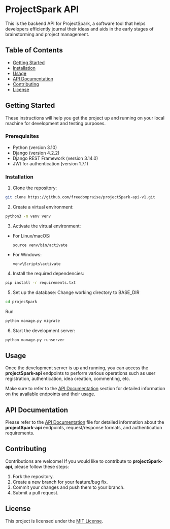 # ProjectSpark API

This is the backend API for ProjectSpark, a software tool that helps developers efficiently journal their ideas and aids in the early stages of brainstorming and project management.

## Table of Contents
- [Getting Started](#getting-started)
- [Installation](#installation)
- [Usage](#usage)
- [API Documentation](#api-documentation)
- [Contributing](#contributing)
- [License](#license)

## Getting Started

These instructions will help you get the project up and running on your local machine for development and testing purposes.

### Prerequisites

- Python (version 3.10)
- Django (version 4.2.2)
- Django REST Framework (version 3.14.0)
- JWt for authentication (version 1.7.1)

### Installation

1. Clone the repository:

```bash
git clone https://github.com/freedompraise/projectSpark-api-v1.git
```

2. Create a virtual environment:

```bash 
python3 -m venv venv
```

3. Activate the virtual environment:
- For Linux/macOS:
  ```
  source venv/bin/activate
  ```
- For Windows:
  ```
  venv\Scripts\activate
  ```

4. Install the required dependencies:
```bash 
pip install -r requirements.txt
```

5. Set up the database:
Change working directory to BASE_DIR
```sh 
cd projecSpark
```
Run
```sh 
python manage.py migrate
```

6. Start the development server:
```bash 
python manage.py runserver
```

## Usage
Once the development server is up and running, you can access the **projectSpark-api** endpoints to perform various operations such as user registration, authentication, idea creation, commenting, etc.

Make sure to refer to the [API Documentation](#api-documentation) section for detailed information on the available endpoints and their usage.

## API Documentation
Please refer to the [API Documentation](/docs/API_DOCUMENTATION.md) file for detailed information about the **projectSpark-api** endpoints, request/response formats, and authentication requirements.

## Contributing
Contributions are welcome! If you would like to contribute to **projectSpark-api**, please follow these steps:

1. Fork the repository.
2. Create a new branch for your feature/bug fix.
3. Commit your changes and push them to your branch.
4. Submit a pull request.

## License
This project is licensed under the [MIT License](LICENSE).


